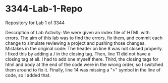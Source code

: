 # 3344-Lab-1-Repo
Repository for Lab 1 of 3344

Description of Lab Activity: We were given an index file of HTML with errors. The aim of this lab was to find the errors, fix them, and commit each change to simulate reviewing a project and pushing those changes.
Mistakes in the original code: The header on line 8 was not closed properly. I fixed this by adding a / in the closing tag. Then, line 11 did not have a closing tag at all. I had to add one myself there. Third, the closing tags for html and body at the end of the code were in the wrong order, so I switched them around to fix it. Finally, line 14 was missing a ">" symbol in the line of code, so I added that.
